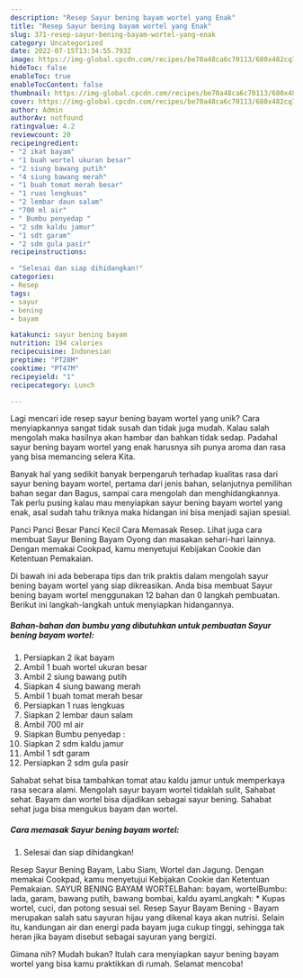```yaml
---
description: "Resep Sayur bening bayam wortel yang Enak"
title: "Resep Sayur bening bayam wortel yang Enak"
slug: 371-resep-sayur-bening-bayam-wortel-yang-enak
category: Uncategorized
date: 2022-07-15T13:34:55.793Z
image: https://img-global.cpcdn.com/recipes/be70a48ca6c70113/680x482cq70/sayur-bening-bayam-wortel-foto-resep-utama.jpg
hideToc: false
enableToc: true
enableTocContent: false
thumbnail: https://img-global.cpcdn.com/recipes/be70a48ca6c70113/680x482cq70/sayur-bening-bayam-wortel-foto-resep-utama.jpg
cover: https://img-global.cpcdn.com/recipes/be70a48ca6c70113/680x482cq70/sayur-bening-bayam-wortel-foto-resep-utama.jpg
author: Admin
authorAv: notfound
ratingvalue: 4.2
reviewcount: 20
recipeingredient:
- "2 ikat bayam"
- "1 buah wortel ukuran besar"
- "2 siung bawang putih"
- "4 siung bawang merah"
- "1 buah tomat merah besar"
- "1 ruas lengkuas"
- "2 lembar daun salam"
- "700 ml air"
- " Bumbu penyedap "
- "2 sdm kaldu jamur"
- "1 sdt garam"
- "2 sdm gula pasir"
recipeinstructions:

- "Selesai dan siap dihidangkan!"
categories:
- Resep
tags:
- sayur
- bening
- bayam

katakunci: sayur bening bayam 
nutrition: 194 calories
recipecuisine: Indonesian
preptime: "PT28M"
cooktime: "PT47M"
recipeyield: "1"
recipecategory: Lunch

---
```





Lagi mencari ide resep sayur bening bayam wortel yang unik? Cara menyiapkannya sangat tidak susah dan tidak juga mudah. Kalau salah mengolah maka hasilnya akan hambar dan bahkan tidak sedap. Padahal sayur bening bayam wortel yang enak harusnya sih punya aroma dan rasa yang bisa memancing selera Kita.





Banyak hal yang sedikit banyak berpengaruh terhadap kualitas rasa dari sayur bening bayam wortel, pertama dari jenis bahan, selanjutnya pemilihan bahan segar dan Bagus, sampai cara mengolah dan menghidangkannya. Tak perlu pusing kalau mau menyiapkan sayur bening bayam wortel yang enak,      asal sudah tahu triknya maka hidangan ini bisa menjadi sajian spesial.














Panci Panci Besar Panci Kecil Cara Memasak Resep. Lihat juga cara membuat Sayur Bening Bayam Oyong dan masakan sehari-hari lainnya. Dengan memakai Cookpad, kamu menyetujui Kebijakan Cookie dan Ketentuan Pemakaian.






Di bawah ini ada beberapa tips dan trik praktis dalam mengolah sayur bening bayam wortel yang siap dikreasikan. Anda bisa membuat Sayur bening bayam wortel menggunakan 12 bahan dan 0 langkah pembuatan. Berikut ini langkah-langkah untuk menyiapkan hidangannya.

<!--inarticleads1-->

##### Bahan-bahan dan bumbu yang dibutuhkan untuk pembuatan Sayur bening bayam wortel:

1. Persiapkan 2 ikat bayam
1. Ambil 1 buah wortel ukuran besar
1. Ambil 2 siung bawang putih
1. Siapkan 4 siung bawang merah
1. Ambil 1 buah tomat merah besar
1. Persiapkan 1 ruas lengkuas
1. Siapkan 2 lembar daun salam
1. Ambil 700 ml air
1. Siapkan  Bumbu penyedap :
1. Siapkan 2 sdm kaldu jamur
1. Ambil 1 sdt garam
1. Persiapkan 2 sdm gula pasir


Sahabat sehat bisa tambahkan tomat atau kaldu jamur untuk memperkaya rasa secara alami. Mengolah sayur bayam wortel tidaklah sulit, Sahabat sehat. Bayam dan wortel bisa dijadikan sebagai sayur bening. Sahabat sehat juga bisa mengukus bayam dan wortel. 

<!--inarticleads2-->

##### Cara memasak Sayur bening bayam wortel:


1. Selesai dan siap dihidangkan!

Resep Sayur Bening Bayam, Labu Siam, Wortel dan Jagung. Dengan memakai Cookpad, kamu menyetujui Kebijakan Cookie dan Ketentuan Pemakaian. SAYUR BENING BAYAM WORTELBahan: bayam, wortelBumbu: lada, garam, bawang putih, bawang bombai, kaldu ayamLangkah: * Kupas wortel, cuci, dan potong sesuai sel. Resep Sayur Bayam Bening - Bayam merupakan salah satu sayuran hijau yang dikenal kaya akan nutrisi. Selain itu, kandungan air dan energi pada bayam juga cukup tinggi, sehingga tak heran jika bayam disebut sebagai sayuran yang bergizi. 

Gimana nih? Mudah bukan? Itulah cara menyiapkan sayur bening bayam wortel yang bisa kamu praktikkan di rumah. Selamat mencoba!
